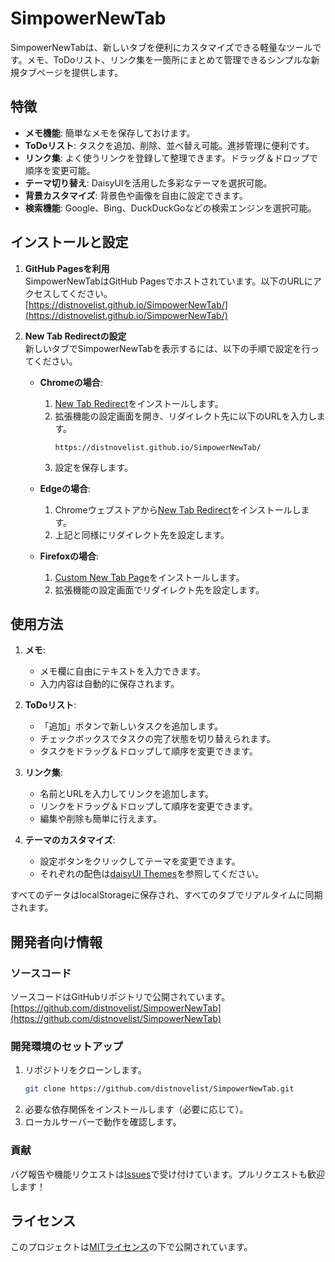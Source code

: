 # SimpowerNewTab

SimpowerNewTabは、新しいタブを便利にカスタマイズできる軽量なツールです。メモ、ToDoリスト、リンク集を一箇所にまとめて管理できるシンプルな新規タブページを提供します。

## 特徴

- **メモ機能**: 簡単なメモを保存しておけます。
- **ToDoリスト**: タスクを追加、削除、並べ替え可能。進捗管理に便利です。
- **リンク集**: よく使うリンクを登録して整理できます。ドラッグ＆ドロップで順序を変更可能。
- **テーマ切り替え**: DaisyUIを活用した多彩なテーマを選択可能。
- **背景カスタマイズ**: 背景色や画像を自由に設定できます。
- **検索機能**: Google、Bing、DuckDuckGoなどの検索エンジンを選択可能。

## インストールと設定

1. **GitHub Pagesを利用**  
   SimpowerNewTabはGitHub Pagesでホストされています。以下のURLにアクセスしてください。  
   [https://distnovelist.github.io/SimpowerNewTab/](https://distnovelist.github.io/SimpowerNewTab/)

2. **New Tab Redirectの設定**  
   新しいタブでSimpowerNewTabを表示するには、以下の手順で設定を行ってください。

   - **Chromeの場合**:
     1. [New Tab Redirect](https://chrome.google.com/webstore/detail/new-tab-redirect/ejdcnefgbfgcbhdklnfciicdoclmkfkc)をインストールします。
     2. 拡張機能の設定画面を開き、リダイレクト先に以下のURLを入力します。  
        ```
        https://distnovelist.github.io/SimpowerNewTab/
        ```
     3. 設定を保存します。

   - **Edgeの場合**:
     1. Chromeウェブストアから[New Tab Redirect](https://chrome.google.com/webstore/detail/new-tab-redirect/ejdcnefgbfgcbhdklnfciicdoclmkfkc)をインストールします。
     2. 上記と同様にリダイレクト先を設定します。

   - **Firefoxの場合**:
     1. [Custom New Tab Page](https://addons.mozilla.org/en-US/firefox/addon/custom-new-tab-page/)をインストールします。
     2. 拡張機能の設定画面でリダイレクト先を設定します。

## 使用方法

1. **メモ**:
   - メモ欄に自由にテキストを入力できます。
   - 入力内容は自動的に保存されます。

2. **ToDoリスト**:
   - 「追加」ボタンで新しいタスクを追加します。
   - チェックボックスでタスクの完了状態を切り替えられます。
   - タスクをドラッグ＆ドロップして順序を変更できます。

3. **リンク集**:
   - 名前とURLを入力してリンクを追加します。
   - リンクをドラッグ＆ドロップして順序を変更できます。
   - 編集や削除も簡単に行えます。

4. **テーマのカスタマイズ**:
   - 設定ボタンをクリックしてテーマを変更できます。
   - それぞれの配色は[daisyUI Themes](https://daisyui.com/docs/themes/#list-of-themes)を参照してください。

すべてのデータはlocalStorageに保存され、すべてのタブでリアルタイムに同期されます。

## 開発者向け情報

### ソースコード
ソースコードはGitHubリポジトリで公開されています。  
[https://github.com/distnovelist/SimpowerNewTab](https://github.com/distnovelist/SimpowerNewTab)

### 開発環境のセットアップ
1. リポジトリをクローンします。
   ```bash
   git clone https://github.com/distnovelist/SimpowerNewTab.git
   ```
2. 必要な依存関係をインストールします（必要に応じて）。
3. ローカルサーバーで動作を確認します。

### 貢献
バグ報告や機能リクエストは[Issues](https://github.com/distnovelist/SimpowerNewTab/issues)で受け付けています。プルリクエストも歓迎します！

## ライセンス

このプロジェクトは[MITライセンス](LICENSE)の下で公開されています。